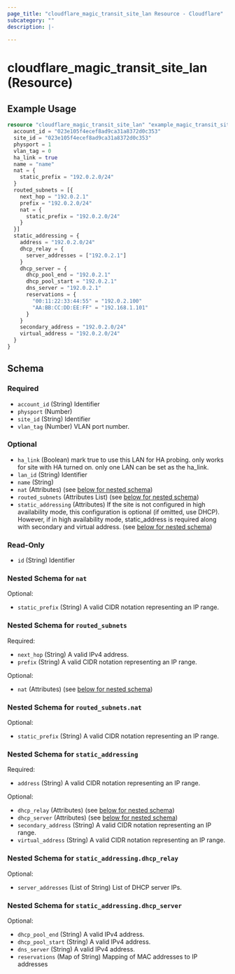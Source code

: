 ```yaml
---
page_title: "cloudflare_magic_transit_site_lan Resource - Cloudflare"
subcategory: ""
description: |-
  
---
```


# cloudflare_magic_transit_site_lan (Resource)



## Example Usage

```terraform
resource "cloudflare_magic_transit_site_lan" "example_magic_transit_site_lan" {
  account_id = "023e105f4ecef8ad9ca31a8372d0c353"
  site_id = "023e105f4ecef8ad9ca31a8372d0c353"
  physport = 1
  vlan_tag = 0
  ha_link = true
  name = "name"
  nat = {
    static_prefix = "192.0.2.0/24"
  }
  routed_subnets = [{
    next_hop = "192.0.2.1"
    prefix = "192.0.2.0/24"
    nat = {
      static_prefix = "192.0.2.0/24"
    }
  }]
  static_addressing = {
    address = "192.0.2.0/24"
    dhcp_relay = {
      server_addresses = ["192.0.2.1"]
    }
    dhcp_server = {
      dhcp_pool_end = "192.0.2.1"
      dhcp_pool_start = "192.0.2.1"
      dns_server = "192.0.2.1"
      reservations = {
        "00:11:22:33:44:55" = "192.0.2.100"
        "AA:BB:CC:DD:EE:FF" = "192.168.1.101"
      }
    }
    secondary_address = "192.0.2.0/24"
    virtual_address = "192.0.2.0/24"
  }
}
```

<!-- schema generated by tfplugindocs -->
## Schema

### Required

- `account_id` (String) Identifier
- `physport` (Number)
- `site_id` (String) Identifier
- `vlan_tag` (Number) VLAN port number.

### Optional

- `ha_link` (Boolean) mark true to use this LAN for HA probing. only works for site with HA turned on. only one LAN can be set as the ha_link.
- `lan_id` (String) Identifier
- `name` (String)
- `nat` (Attributes) (see [below for nested schema](#nestedatt--nat))
- `routed_subnets` (Attributes List) (see [below for nested schema](#nestedatt--routed_subnets))
- `static_addressing` (Attributes) If the site is not configured in high availability mode, this configuration is optional (if omitted, use DHCP). However, if in high availability mode, static_address is required along with secondary and virtual address. (see [below for nested schema](#nestedatt--static_addressing))

### Read-Only

- `id` (String) Identifier

<a id="nestedatt--nat"></a>
### Nested Schema for `nat`

Optional:

- `static_prefix` (String) A valid CIDR notation representing an IP range.


<a id="nestedatt--routed_subnets"></a>
### Nested Schema for `routed_subnets`

Required:

- `next_hop` (String) A valid IPv4 address.
- `prefix` (String) A valid CIDR notation representing an IP range.

Optional:

- `nat` (Attributes) (see [below for nested schema](#nestedatt--routed_subnets--nat))

<a id="nestedatt--routed_subnets--nat"></a>
### Nested Schema for `routed_subnets.nat`

Optional:

- `static_prefix` (String) A valid CIDR notation representing an IP range.



<a id="nestedatt--static_addressing"></a>
### Nested Schema for `static_addressing`

Required:

- `address` (String) A valid CIDR notation representing an IP range.

Optional:

- `dhcp_relay` (Attributes) (see [below for nested schema](#nestedatt--static_addressing--dhcp_relay))
- `dhcp_server` (Attributes) (see [below for nested schema](#nestedatt--static_addressing--dhcp_server))
- `secondary_address` (String) A valid CIDR notation representing an IP range.
- `virtual_address` (String) A valid CIDR notation representing an IP range.

<a id="nestedatt--static_addressing--dhcp_relay"></a>
### Nested Schema for `static_addressing.dhcp_relay`

Optional:

- `server_addresses` (List of String) List of DHCP server IPs.


<a id="nestedatt--static_addressing--dhcp_server"></a>
### Nested Schema for `static_addressing.dhcp_server`

Optional:

- `dhcp_pool_end` (String) A valid IPv4 address.
- `dhcp_pool_start` (String) A valid IPv4 address.
- `dns_server` (String) A valid IPv4 address.
- `reservations` (Map of String) Mapping of MAC addresses to IP addresses


